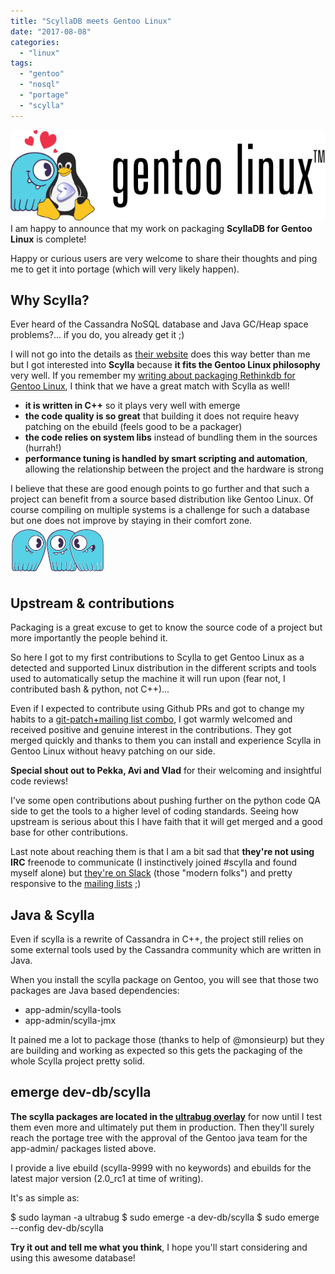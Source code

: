 ```yaml
---
title: "ScyllaDB meets Gentoo Linux"
date: "2017-08-08"
categories: 
  - "linux"
tags: 
  - "gentoo"
  - "nosql"
  - "portage"
  - "scylla"
---
```


![](images/mascot-1.png)I am happy to announce that my work on packaging **ScyllaDB for Gentoo Linux** is complete!

Happy or curious users are very welcome to share their thoughts and ping me to get it into portage (which will very likely happen).

## Why Scylla?

Ever heard of the Cassandra NoSQL database and Java GC/Heap space problems?... if you do, you already get it ;)

I will not go into the details as [their website](http://www.scylladb.com/product/) does this way better than me but I got interested into **Scylla** because **it fits the Gentoo Linux philosophy** very well. If you remember my [writing about packaging Rethinkdb for Gentoo Linux](http://www.ultrabug.fr/rethinkdb-on-gentoo-linux/), I think that we have a great match with Scylla as well!

- **it is written in C++** so it plays very well with emerge
- **the code quality is so great** that building it does not require heavy patching on the ebuild (feels good to be a packager)
- **the code relies on system libs** instead of bundling them in the sources (hurrah!)
- **performance tuning is handled by smart scripting and automation**, allowing the relationship between the project and the hardware is strong

I believe that these are good enough points to go further and that such a project can benefit from a source based distribution like Gentoo Linux. Of course compiling on multiple systems is a challenge for such a database but one does not improve by staying in their comfort zone. ![](images/2017-08-08-142318_158x79_scrot-150x79.png)

## Upstream & contributions

Packaging is a great excuse to get to know the source code of a project but more importantly the people behind it.

So here I got to my first contributions to Scylla to get Gentoo Linux as a detected and supported Linux distribution in the different scripts and tools used to automatically setup the machine it will run upon (fear not, I contributed bash & python, not C++)...

Even if I expected to contribute using Github PRs and got to change my habits to a [git-patch+mailing list combo](https://github.com/scylladb/scylla/blob/master/CONTRIBUTING.md), I got warmly welcomed and received positive and genuine interest in the contributions. They got merged quickly and thanks to them you can install and experience Scylla in Gentoo Linux without heavy patching on our side.

**Special shout out to Pekka, Avi and Vlad** for their welcoming and insightful code reviews!

I've some open contributions about pushing further on the python code QA side to get the tools to a higher level of coding standards. Seeing how upstream is serious about this I have faith that it will get merged and a good base for other contributions.

Last note about reaching them is that I am a bit sad that **they're not using IRC** freenode to communicate (I instinctively joined #scylla and found myself alone) but [they're on Slack](https://join.slack.com/t/scylladb-users/shared_invite/MjExNjI4NTY4NTMxLTE0OTk4NjU3NjUtNjcwZDZjNmQwZg) (those "modern folks") and pretty responsive to the [mailing lists](http://www.scylladb.com/open-source/) ;)

## Java & Scylla

Even if scylla is a rewrite of Cassandra in C++, the project still relies on some external tools used by the Cassandra community which are written in Java.

When you install the scylla package on Gentoo, you will see that those two packages are Java based dependencies:

- app-admin/scylla-tools
- app-admin/scylla-jmx

It pained me a lot to package those (thanks to help of @monsieurp) but they are building and working as expected so this gets the packaging of the whole Scylla project pretty solid.

## emerge dev-db/scylla

**The scylla packages are located in the [ultrabug overlay](https://gitweb.gentoo.org/dev/ultrabug.git/)** for now until I test them even more and ultimately put them in production. Then they'll surely reach the portage tree with the approval of the Gentoo java team for the app-admin/ packages listed above.

I provide a live ebuild (scylla-9999 with no keywords) and ebuilds for the latest major version (2.0_rc1 at time of writing).

It's as simple as:

$ sudo layman -a ultrabug
$ sudo emerge -a dev-db/scylla
$ sudo emerge --config dev-db/scylla

**Try it out and tell me what you think**, I hope you'll start considering and using this awesome database!

